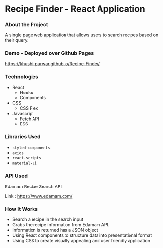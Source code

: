 # Recipe Finder - React Application

### About the Project
A single page web application that allows users to search recipes based on their query.

### Demo - Deployed over Github Pages 
https://khushi-purwar.github.io/Recipe-Finder/

### Technologies

- React
  - Hooks
  - Components
- CSS
  - CSS Flex
- Javascript
  - Fetch API
  - ES6

### Libraries Used

* `styled-components`
* `axios`
* `react-scripts`
* `material-ui`

### API Used
Edamam Recipe Search API

Link : https://www.edamam.com/

### How It Works

- Search a recipe in the search input
- Grabs the recipe information from Edamam API.
- Information is returned has a JSON object
- Using React components to structure data into presentational format
- Using CSS to create visually appealing and user friendly application

